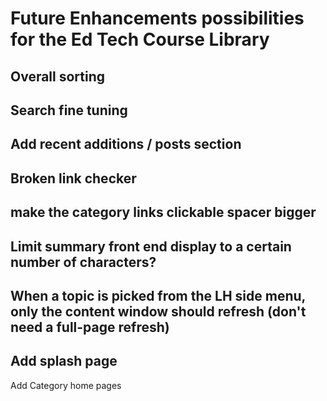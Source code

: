 # Future Enhancements possibilities for the Ed Tech Course Library

## Overall sorting

## Search fine tuning

## Add recent additions / posts section

## Broken link checker

## make the category links clickable spacer bigger

## Limit summary front end display to a certain number of characters?

## When a topic is picked from the LH side menu, only the content window should refresh (don't need a full-page refresh)


## Add splash page
Add Category home pages
